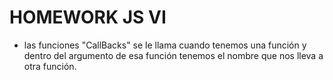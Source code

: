 # HOMEWORK JS VI

* las funciones "CallBacks" se le llama cuando tenemos una función y dentro del argumento 
de esa función tenemos el nombre que nos lleva a otra función. 